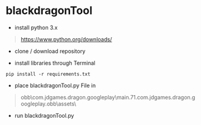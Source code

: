 # blackdragonTool

- install python 3.x
> https://www.python.org/downloads/

- clone / download repository

- install libraries through Terminal
```
pip install -r requirements.txt
```

- place blackdragonTool.py File in
> obb\com.jdgames.dragon.googleplay\main.71.com.jdgames.dragon.googleplay.obb\assets\

- run blackdragonTool.py
